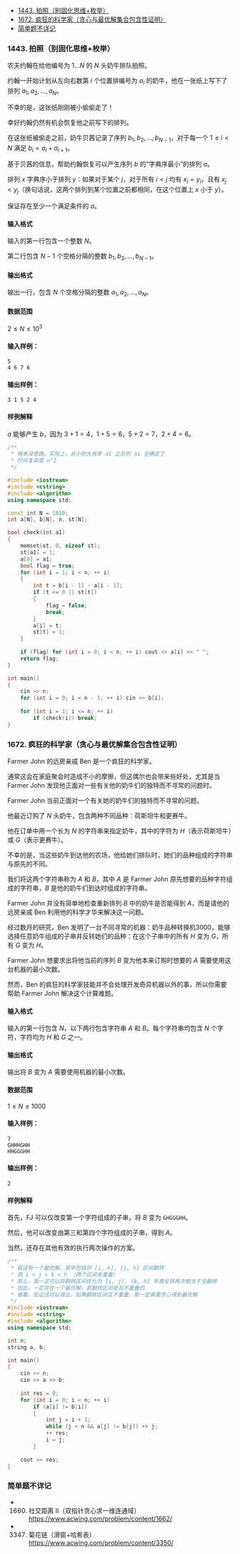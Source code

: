 <!-- @import "[TOC]" {cmd="toc" depthFrom=1 depthTo=6 orderedList=false} -->

<!-- code_chunk_output -->

- [1443. 拍照（别固化思维+枚举）](#1443-拍照别固化思维枚举)
- [1672. 疯狂的科学家（贪心与最优解集合包含性证明）](#1672-疯狂的科学家贪心与最优解集合包含性证明)
- [简单题不详记](#简单题不详记)

<!-- /code_chunk_output -->

### 1443. 拍照（别固化思维+枚举）

农夫约翰在给他编号为 $1…N$ 的 $N$ 头奶牛排队拍照。

约翰一开始计划从左向右数第 $i$ 个位置排编号为 $a_i$ 的奶牛，他在一张纸上写下了排列 $a_1,a_2,…,a_N$。

不幸的是，这张纸刚刚被小偷偷走了！

幸好约翰仍然有机会恢复他之前写下的排列。

在这张纸被偷走之前，奶牛贝茜记录了序列 $b_1,b_2,…,b_{N−1}$，对于每一个 $1≤i<N$ 满足 $b_i=a_i+a_{i+1}$。

基于贝茜的信息，帮助约翰恢复可以产生序列 $b$ 的“字典序最小”的排列 $a$。

排列 $x$ 字典序小于排列 $y$：如果对于某个 $j$，对于所有 $i<j$ 均有 $x_i=y_i$，且有 $x_j<y_j$（换句话说，这两个排列到某个位置之前都相同，在这个位置上 $x$ 小于 $y$）。

保证存在至少一个满足条件的 $a$。

<h4>输入格式</h4>

输入的第一行包含一个整数 $N$。

第二行包含 $N−1$ 个空格分隔的整数 $b_1,b_2,…,b_{N−1}$。

<h4>输出格式</h4>

输出一行，包含 $N$ 个空格分隔的整数 $a_1,a_2,…,a_N$。

<h4>数据范围</h4>

$2 \le N \le 10^3$

<h4>输入样例：</h4>

```
5
4 6 7 6
```

<h4>输出样例：</h4>

```
3 1 5 2 4
```

<h4>样例解释</h4>

$a$ 能够产生 $b$，因为 $3+1=4，1+5=6，5+2=7，2+4=6$。

```cpp
/**
 * 根本没思路，实际上，从小到大枚举 a1 之后的 ai 全确定了
 * 时间复杂度 n^2
 */

#include <iostream>
#include <cstring>
#include <algorithm>
using namespace std;

const int N = 1010;
int a[N], b[N], n, st[N];

bool check(int a1)
{
    memset(st, 0, sizeof st);
    st[a1] = 1;
    a[0] = a1;
    bool flag = true;
    for (int i = 1; i < n; ++ i)
    {
        int t = b[i - 1] - a[i - 1];
        if (t <= 0 || st[t])
        {
            flag = false;
            break;
        }
        a[i] = t;
        st[t] = 1;
    }
    
    if (flag) for (int i = 0; i < n; ++ i) cout << a[i] << " ";
    return flag;
}

int main()
{
    cin >> n;
    for (int i = 0; i < n - 1; ++ i) cin >> b[i];
    
    for (int i = 1; i <= n; ++ i)
        if (check(i)) break;
}
```

### 1672. 疯狂的科学家（贪心与最优解集合包含性证明）

Farmer John 的远房亲戚 Ben 是一个疯狂的科学家。

通常这会在家庭聚会时造成不小的摩擦，但这偶尔也会带来些好处，尤其是当 Farmer John 发现他正面对一些有关他的奶牛们的独特而不寻常的问题时。

Farmer John 当前正面对一个有关她的奶牛们的独特而不寻常的问题。

他最近订购了 $N$ 头奶牛，包含两种不同品种：荷斯坦牛和更赛牛。

他在订单中用一个长为 $N$ 的字符串来指定奶牛，其中的字符为 $H$（表示荷斯坦牛）或 $G$（表示更赛牛）。

不幸的是，当这些奶牛到达他的农场，他给她们排队时，她们的品种组成的字符串与原先的不同。

我们将这两个字符串称为 $A$ 和 $B$，其中 $A$ 是 Farmer John 原先想要的品种字符组成的字符串，$B$ 是他的奶牛们到达时组成的字符串。

Farmer John 并没有简单地检查重新排列 $B$ 中的奶牛是否能得到 $A$，而是请他的远房亲戚 Ben 利用他的科学才华来解决这一问题。

经过数月的研究，Ben 发明了一台不同寻常的机器：奶牛品种转换机3000，能够选择任意奶牛组成的子串并反转她们的品种：在这个子串中的所有 $H$ 变为 $G$，所有 $G$ 变为 $H$。

Farmer John 想要求出将他当前的序列 $B$ 变为他本来订购时想要的 $A$ 需要使用这台机器的最小次数。

然而，Ben 的疯狂的科学家技能并不会处理开发奇异机器以外的事，所以你需要帮助 Farmer John 解决这个计算难题。

<h4>输入格式</h4>

输入的第一行包含 $N$，以下两行包含字符串 $A$ 和 $B$。每个字符串均包含 $N$ 个字符，字符均为 $H$ 和 $G$ 之一。

<h4>输出格式</h4>

输出将 $B$ 变为 $A$ 需要使用机器的最小次数。

<h4>数据范围</h4>

$1 \le N \le 1000$

<h4>输入样例：</h4>

```
7
GHHHGHH
HHGGGHH
```

<h4>输出样例：</h4>

```
2
```

<h4>样例解释</h4>

首先，FJ 可以仅改变第一个字符组成的子串，将 $B$ 变为 `GHGGGHH`。

然后，他可以改变由第三和第四个字符组成的子串，得到 $A$。

当然，还存在其他有效的执行两次操作的方案。

```cpp
/**
 * 假设有一个最优解，其中包括将 [i, k], [j, h] 区间翻转
 * 而 i < j < k < h （两个区间有重叠）
 * 那么，我一定可以将翻转区间优化为 [i, j), (k, h] 毕竟反转两次相当于没翻转
 * 因此，一定存在一个最优解，其翻转区间是互不重叠的
 * 接着，反证法可以得出，如果翻转区间互不重叠，那一定需要贪心得到最优解
 */
#include <iostream>
#include <cstring>
#include <algorithm>
using namespace std;

int n;
string a, b;

int main()
{
    cin >> n;
    cin >> a >> b;
    
    int res = 0;
    for (int i = 0; i < n; ++ i)
        if (a[i] != b[i])
        {
            int j = i + 1;
            while (j < n && a[j] != b[j]) ++ j;
            ++ res;
            i = j;
        }
    
    cout << res;
}
```

### 简单题不详记

- 1660. 社交距离 II（双指针贪心求一维连通域） https://www.acwing.com/problem/content/1662/
- 3347. 菊花链（滑窗+哈希表） https://www.acwing.com/problem/content/3350/
